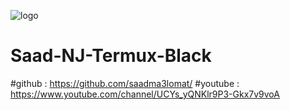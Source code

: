 ![logo](saadma3lomat/Saad-NJ-Termux-Black/blob/main/Saad-NJ.jpg)
# Saad-NJ-Termux-Black
#github : https://github.com/saadma3lomat/
#youtube : https://www.youtube.com/channel/UCYs_yQNKlr9P3-Gkx7v9voA
